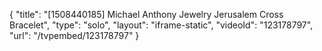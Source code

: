 {
    "title": "[1508440185] Michael Anthony Jewelry Jerusalem Cross Bracelet",
    "type": "solo",
    "layout": "iframe-static",
    "videoId": "123178797",
    "url": "\/tvpembed\/123178797"
}